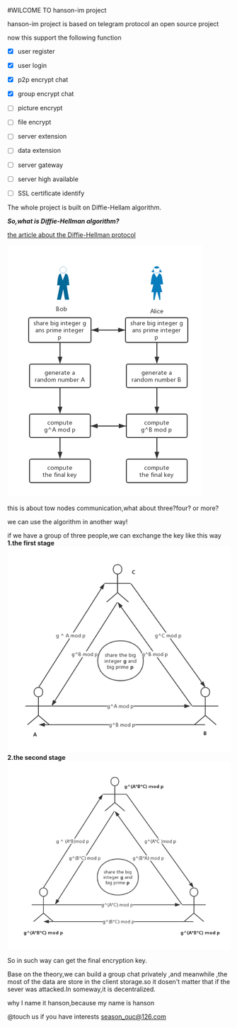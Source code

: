 #WILCOME TO hanson-im project

hanson-im project is based on telegram protocol
an open source project

now this support the following function 

- [x] user register
- [x] user login
- [x] p2p encrypt chat 
- [x] group encrypt chat
- [ ] picture encrypt
- [ ] file encrypt
- [ ] server extension
- [ ] data extension
- [ ] server gateway
- [ ] server high available
- [ ] SSL certificate identify



The whole project is built on Diffie-Hellam algorithm.

***So,what is Diffie-Hellman algorithm?***

[the article about the Diffie-Hellman protocol](http://cs.indstate.edu/~skallam/doc.pdf )

![](/book/protocol1.0_1.png)

this is about tow nodes communication,what about three?four? or more?

we can use the algorithm in another way!

if we have a group of three people,we can exchange the key like this way
**1.the first stage**
![](/book/protocol1.0_2.png)
**2.the second stage**
![](/book/protocol1.0_3.png)

So in such way can get the final  encryption key.

Base on the theory,we can build a group chat privately ,and meanwhile ,the most of the data are store in the client storage.so it dosen't  matter that if the sever was attacked.In someway,it is decentralized.


why I name it hanson,because my name is hanson

@touch us if you have interests season_ouc@126.com


